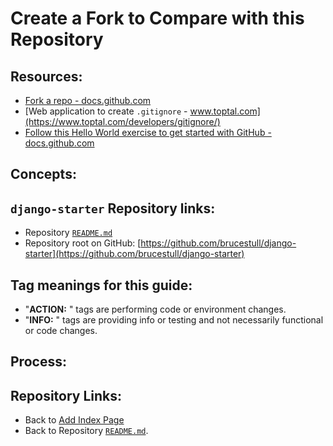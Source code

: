 # Create a Fork to Compare with this Repository

## Resources:
* [Fork a repo - docs.github.com](https://docs.github.com/en/get-started/quickstart/fork-a-repo)
* [Web application to create `.gitignore` - www.toptal.com](https://www.toptal.com/developers/gitignore/)
* [Follow this Hello World exercise to get started with GitHub - docs.github.com](https://docs.github.com/en/get-started/quickstart/hello-world)

## Concepts:


## `django-starter` Repository links:
* Repository [`README.md`](../README.md)
* Repository root on GitHub: [https://github.com/brucestull/django-starter](https://github.com/brucestull/django-starter)

## Tag meanings for this guide:
* "**ACTION:** " tags are performing code or environment changes.
* "**INFO:** " tags are providing info or testing and not necessarily functional or code changes.


## Process:







## Repository Links:
* Back to [Add Index Page](./05_add_index_page.md)
* Back to Repository [`README.md`](../README.md).
